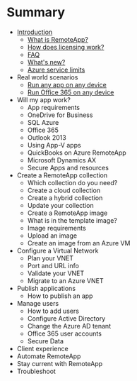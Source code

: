 # Summary

* [Introduction](README.md)
   * [What is RemoteApp?](overview/remoteapp-whatis.md)
   * [How does licensing work?](overview/remoteapp-licensing.md)
   * [FAQ](overview/remoteapp-faq.md)
   * [What's new?](overview/remoteapp-whatsnew.md)
   * [Azure service limits](overview/azure-subscription-service-limits.md)
* Real world scenarios
   * [Run any app on any device](real-world-scenarios/remoteapp-anyapp.md)
   * [Run Office 365 on any device](real-world-scenarios/remoteapp-tutorial-o365anywhere.md)
* Will my app work?
   * App requirements
   * OneDrive for Business
   * SQL Azure
   * Office 365
   * Outlook 2013
   * Using App-V apps
   * QuickBooks on Azure RemoteApp
   * Microsoft Dynamics AX
   * Secure Apps and resources
* Create a RemoteApp collection
   * Which collection do you need?
   * Create a cloud collection
   * Create a hybrid collection
   * Update your collection
   * Create a RemoteApp image
   * What is in the template image?
   * Image requirements
   * Upload an image
   * Create an image from an Azure VM
* Configure a Virtual Network
   * Plan your VNET
   * Port and URL info
   * Validate your VNET
   * Migrate to an Azure VNET
* Publish applications
   * How to publish an app
* Manage users
   * How to add users
   * Configure Active Directory
   * Change the Azure AD tenant
   * Office 365 user accounts
   * Secure Data
* Client experience
* Automate RemoteApp
* Stay current with RemoteApp
* Troubleshoot

